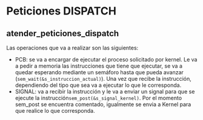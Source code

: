# Peticiones DISPATCH

## atender_peticiones_dispatch

Las operaciones que va a realizar son las siguientes:

- PCB: se va a encargar de ejecutar el proceso solicitado por kernel. Le va a pedir a memoria las instrucciones que tiene que ejecutar, se va a quedar esperando mediante un semáforo hasta que pueda avanzar (`sem_wait(&s_instruccion_actual)`). Una vez que recibe la instrucción, dependiendo del tipo que sea va a ejecutar lo que le corresponda.
- SIGNAL: va a recibir la instrucción y le va a enviar un signal para que se ejecute la instrucción`sem_post(&s_signal_kernel)`. Por el momento sem_post se encuentra comentado, igualmente se envia a Kernel para que realice lo que corresponda.
